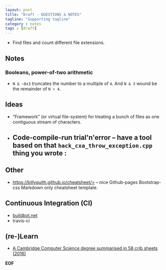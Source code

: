 ```yaml
---
layout: post
title: "Draft - QUESTIONS & NOTES"
tagline: "Supporting tagline"
category : notes
tags : [draft]
---
```



* Find files and count different file extensions.


## Notes

### Booleans, power-of-two arithmetic

* `N & ~0x3` truncates the number to a multiple of `4`.
  And `N & 3` wound be the remainder of `N ÷ 4`.


## Ideas

* “Framework” (or virtual file-system) for treating a bunch of files as one
  contiguous stream of characters.

* Code-compile-run trial'n'error – have a tool based on that `hack_cxa_throw_exception.cpp`
  thing you wrote :
    -

## Other

* https://billyquith.github.io/cheatsheet/> – nice Github-pages Bootstrap-css Markdown only cheatsheet template.

## Continuous Integration (CI)

* [buildbot.net](http://buildbot.net/)
* travis-ci

## (re-)Learn

* [A Cambridge Computer Science degree summarised in 58 crib sheets (2016)](http://blog.omega-prime.co.uk/?p=204)

__EOF__
